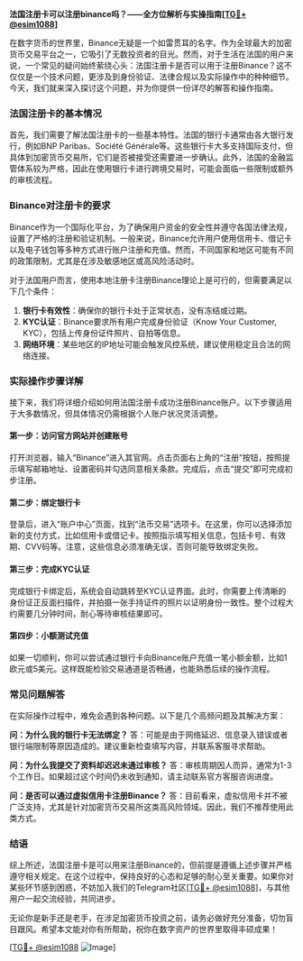 **法国注册卡可以注册binance吗？——全方位解析与实操指南[[TG💪+ @esim1088](https://t.me/s/esim1088)]**

在数字货币的世界里，Binance无疑是一个如雷贯耳的名字。作为全球最大的加密货币交易平台之一，它吸引了无数投资者的目光。然而，对于生活在法国的用户来说，一个常见的疑问始终萦绕心头：法国注册卡是否可以用于注册Binance？这不仅仅是一个技术问题，更涉及到身份验证、法律合规以及实际操作中的种种细节。今天，我们就来深入探讨这个问题，并为你提供一份详尽的解答和操作指南。

### 法国注册卡的基本情况

首先，我们需要了解法国注册卡的一些基本特性。法国的银行卡通常由各大银行发行，例如BNP Paribas、Société Générale等。这些银行卡大多支持国际支付，但具体到加密货币交易所，它们是否被接受还需要进一步确认。此外，法国的金融监管体系较为严格，因此在使用银行卡进行跨境交易时，可能会面临一些限制或额外的审核流程。

### Binance对注册卡的要求

Binance作为一个国际化平台，为了确保用户资金的安全性并遵守各国法律法规，设置了严格的注册和验证机制。一般来说，Binance允许用户使用信用卡、借记卡以及电子钱包等多种方式进行账户注册和充值。然而，不同国家和地区可能有不同的政策限制，尤其是在涉及敏感地区或高风险活动时。

对于法国用户而言，使用本地注册卡注册Binance理论上是可行的，但需要满足以下几个条件：
1. **银行卡有效性**：确保你的银行卡处于正常状态，没有冻结或过期。
2. **KYC认证**：Binance要求所有用户完成身份验证（Know Your Customer, KYC），包括上传身份证件照片、自拍等信息。
3. **网络环境**：某些地区的IP地址可能会触发风控系统，建议使用稳定且合法的网络连接。

### 实际操作步骤详解

接下来，我们将详细介绍如何用法国注册卡成功注册Binance账户。以下步骤适用于大多数情况，但具体情况仍需根据个人账户状况灵活调整。

#### 第一步：访问官方网站并创建账号
打开浏览器，输入“Binance”进入其官网。点击页面右上角的“注册”按钮，按照提示填写邮箱地址、设置密码并勾选同意相关条款。完成后，点击“提交”即可完成初步注册。

#### 第二步：绑定银行卡
登录后，进入“账户中心”页面，找到“法币交易”选项卡。在这里，你可以选择添加新的支付方式，比如信用卡或借记卡。按照指示填写相关信息，包括卡号、有效期、CVV码等。注意，这些信息必须准确无误，否则可能导致绑定失败。

#### 第三步：完成KYC认证
完成银行卡绑定后，系统会自动跳转至KYC认证界面。此时，你需要上传清晰的身份证正反面扫描件，并拍摄一张手持证件的照片以证明身份一致性。整个过程大约需要几分钟时间，耐心等待审核结果即可。

#### 第四步：小额测试充值
如果一切顺利，你可以尝试通过银行卡向Binance账户充值一笔小额金额，比如1欧元或5美元。这样既能检验交易通道是否畅通，也能熟悉后续的操作流程。

### 常见问题解答

在实际操作过程中，难免会遇到各种问题。以下是几个高频问题及其解决方案：

**问：为什么我的银行卡无法绑定？**
答：可能是由于网络延迟、信息录入错误或者银行端限制等原因造成的。建议重新检查填写内容，并联系客服寻求帮助。

**问：为什么我提交了资料却迟迟未通过审核？**
答：审核周期因人而异，通常为1-3个工作日。如果超过这个时间仍未收到通知，请主动联系官方客服咨询进度。

**问：是否可以通过虚拟信用卡注册Binance？**
答：目前看来，虚拟信用卡并不被广泛支持，尤其是针对加密货币交易所这类高风险领域。因此，我们不推荐使用此类方式。

### 结语

综上所述，法国注册卡是可以用来注册Binance的，但前提是遵循上述步骤并严格遵守相关规定。在这个过程中，保持良好的心态和足够的耐心至关重要。如果你对某些环节感到困惑，不妨加入我们的Telegram社区[[TG💪+ @esim1088](https://t.me/s/esim1088)]，与其他用户一起交流经验，共同进步。

无论你是新手还是老手，在涉足加密货币投资之前，请务必做好充分准备，切勿盲目跟风。希望本文能对你有所帮助，祝你在数字资产的世界里取得丰硕成果！

[[TG💪+ @esim1088](https://t.me/s/esim1088) ![Image](https://i.postimg.cc/4NQfJmqS/Snipaste-2025-05-13-00-14-12.png)]